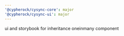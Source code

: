 ```yaml
---
'@cypherock/cysync-core': major
'@cypherock/cysync-ui': major
---
```


ui and storybook for inheritance oneinmany component

